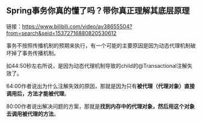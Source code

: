 

## Spring事务你真的懂了吗？带你真正理解其底层原理

链接：https://www.bilibili.com/video/av38655504?from=search&seid=15372716880820530612

事务不按照传播机制的预期来执行，有一个可能的主要原因是因为动态代理机制破坏掉了事务传播机制。

如44:50秒左右所说，是因为动态代理机制导致的child的@Transactional注解失效了。

64:00作者说出为什么注解失效的原因，那就是因为只有<b>被代理（代理对象）直接调用后，方法才能被代理</b>。

80:00作者说出解决问题的方案，那就是<b>找到内存中的代理对象，然后用这个对象去调用被代理的方法</b>。
